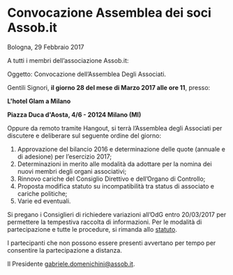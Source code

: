 # Convocazione Assemblea dei soci Assob.it

Bologna, 29 Febbraio 2017

A tutti i membri dell’associazione Assob.it: 

Oggetto: Convocazione dell’Assemblea Degli Associati.

Gentili Signori,
**il giorno 28 del mese di Marzo 2017 alle ore 11**, 
presso: 

**L'hotel Glam a Milano**

**Piazza Duca d'Aosta, 4/6 - 20124 Milano (MI)**

Oppure da remoto tramite Hangout, si terrà l’Assemblea degli Associati per discutere e deliberare sul seguente ordine del giorno:

1.  Approvazione del bilancio 2016 e determinazione delle quote (annuale e di adesione) per l’esercizio 2017;
2.  Determinazioni in merito alle modalità da adottare per la nomina dei nuovi membri degli organi associativi;
3.  Rinnovo cariche del Consiglio Direttivo e dell’Organo di Controllo;
4.  Proposta modifica statuto su incompatibilità tra status di associato e cariche politiche;
5.  Varie ed eventuali.

Si pregano i Consiglieri di richiedere variazioni all’OdG entro 20/03/2017 per permettere la tempestiva raccolta di informazioni.
Per le modalità di partecipazione e tutte le procedure, si rimanda allo [statuto](http://www.assob.it/statuto.html#7).

I partecipanti che non possono essere presenti avvertano per tempo per consentire la partecipazione a distanza. 

Il Presidente
gabriele.domenichini@assob.it.
